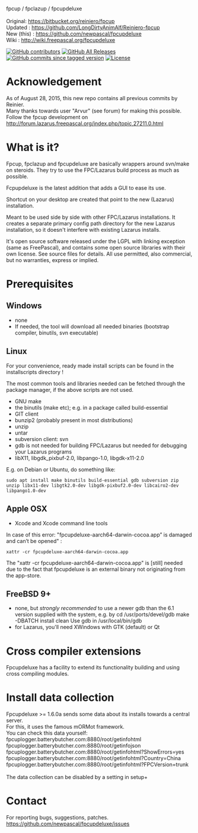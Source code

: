 fpcup / fpclazup / fpcupdeluxe<br/>
<br/>
Original: https://bitbucket.org/reiniero/fpcup<br/>
Updated : https://github.com/LongDirtyAnimAlf/Reiniero-fpcup<br/>
New (this) : https://github.com/newpascal/fpcupdeluxe<br/>
Wiki : http://wiki.freepascal.org/fpcupdeluxe<br/>

[![GitHub contributors](https://img.shields.io/github/contributors/LongDirtyAnimAlf/fpcupdeluxe)](https://github.com/LongDirtyAnimAlf/fpcupdeluxe/graphs/contributors)
[![GitHub All Releases](https://img.shields.io/github/downloads/LongDirtyAnimAlf/fpcupdeluxe/total)](https://github.com/LongDirtyAnimAlf/fpcupdeluxe/releases)
[![GitHub commits since tagged version](https://img.shields.io/github/commits-since/LongDirtyAnimAlf/fpcupdeluxe/1.8.0d)](https://github.com/LongDirtyAnimAlf/fpcupdeluxe/commits/master)
[![License](https://img.shields.io/badge/license-zlib%2Flibpng-blue.svg)](LICENSE)

Acknowledgement
===========
As of August 28, 2015, this new repo contains all previous commits by Reinier.<br/>
Many thanks towards user "Arvur" (see forum) for making this possible.<br/>
Follow the fpcup development on http://forum.lazarus.freepascal.org/index.php/topic,27211.0.html

What is it?
===========
Fpcup, fpclazup and fpcupdeluxe are basically wrappers around svn/make on steroids.
They try to use the FPC/Lazarus build process as much as possible.

Fcpupdeluxe is the latest addition that adds a GUI to ease its use.

Shortcut on your desktop are created that point to the new (Lazarus) installation.

Meant to be used side by side with other FPC/Lazarus installations. It creates a
separate primary config path directory for the new Lazarus installation, so it
doesn't interfere with existing Lazarus installs.

It's open source software released under the LGPL with linking exception
(same as FreePascal), and contains some open source libraries with their own license.
See source files for details.
All use permitted, also commercial, but no warranties, express or implied.

Prerequisites
=============

Windows
------------
  - none
  - If needed, the tool will download all needed binaries (bootstrap compiler, binutils, svn executable)

Linux
------------

For your convenience, ready made install scripts can be found in the installscripts directory !

The most common tools and libraries needed can be fetched through the package manager, if the above scripts are not used.

- GNU make
- the binutils (make etc); e.g. in a package called build-essential
- GIT client
- bunzip2 (probably present in most distributions)
- unzip
- untar
- subversion client: svn
- gdb is not needed for building FPC/Lazarus but needed for debugging
  your Lazarus programs
- libX11, libgdk_pixbuf-2.0, libpango-1.0, libgdk-x11-2.0

E.g. on Debian or Ubuntu, do something like:
```
sudo apt install make binutils build-essential gdb subversion zip unzip libx11-dev libgtk2.0-dev libgdk-pixbuf2.0-dev libcairo2-dev libpango1.0-dev
```

Apple OSX
------------
- Xcode and Xcode command line tools

In case of this error: "fpcupdeluxe-aarch64-darwin-cocoa.app” is damaged and can’t be opened" :
```
xattr -cr fpcupdeluxe-aarch64-darwin-cocoa.app
```
The "xattr -cr fpcupdeluxe-aarch64-darwin-cocoa.app" is [still] needed due to the fact that fpcupdeluxe is an external binary not originating from the app-store.


FreeBSD 9+
------------
- none, but *strongly recommended* to use a newer gdb than the 6.1 version
supplied with the system, e.g. by
cd /usr/ports/devel/gdb
make -DBATCH install clean
Use gdb in /usr/local/bin/gdb
- for Lazarus, you'll need XWindows with GTK (default) or Qt


Cross compiler extensions
=========================
Fpcupdeluxe has a facility to extend its functionality building and using cross compiling modules.


Install data collection
=========================
Fpcupdeluxe >= 1.6.0a sends some data about its installs towards a central server.<br/>
For this, it uses the famous mORMot framework.<br/>
You can check this data yourself:<br/>
fpcuplogger.batterybutcher.com:8880/root/getinfohtml<br/>
fpcuplogger.batterybutcher.com:8880/root/getinfojson<br/>
fpcuplogger.batterybutcher.com:8880/root/getinfohtml?ShowErrors=yes<br/>
fpcuplogger.batterybutcher.com:8880/root/getinfohtml?Country=China<br/>
fpcuplogger.batterybutcher.com:8880/root/getinfohtml?FPCVersion=trunk<br/>
<br/>
The data collection can be disabled by a setting in setup+


Contact
=======
For reporting bugs, suggestions, patches.
https://github.com/newpascal/fpcupdeluxe/issues
